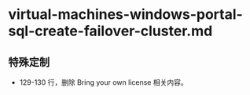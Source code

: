 # virtual-machines-windows-portal-sql-create-failover-cluster.md

## 特殊定制

* 129-130 行，删除 Bring your own license 相关内容。